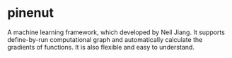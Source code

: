 # pinenut
A machine learning framework, which developed by Neil Jiang.
It supports define-by-run computational graph and automatically calculate the gradients of functions.
It is also flexible and easy to understand.
